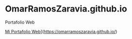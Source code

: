 # OmarRamosZaravia.github.io
Portafolio Web

[Mi Portafolio Web](https://img.shields.io/badge/Mi%20Sitio%20Web-GitHub%20Pages-blue?logo=github)](https://omarramoszaravia.github.io/)

